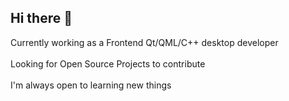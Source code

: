 ## Hi there 👋
Currently working as a Frontend Qt/QML/C++ desktop developer</br>
</br>
Looking for Open Source Projects to contribute </br>
</br>
I'm always open to learning new things
